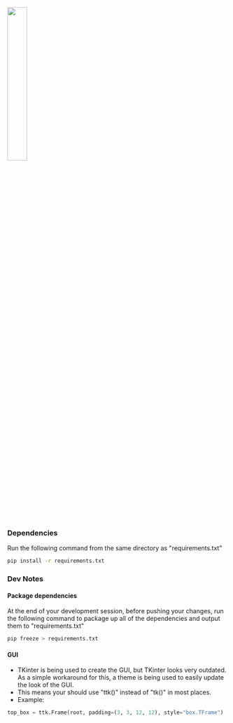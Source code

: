
<!-- Banner GIF -->
<img src="https://media.giphy.com/media/YWUvOugDNUBS0MTqkv/giphy-downsized-large.gif" width=30% />

### Dependencies 
Run the following command from the same directory as "requirements.txt"
```bash
pip install -r requirements.txt
```

### Dev Notes

#### Package dependencies
At the end of your development session, before pushing your changes, run the following command to package up all of the dependencies and output them to "requirements.txt"
```bash
pip freeze > requirements.txt
```

#### GUI
* TKinter is being used to create the GUI, but TKinter looks very outdated. As a simple workaround for this, a theme is being used to easily update the look of the GUI. 
* This means your should use "ttk()" instead of "tk()" in most places.
* Example: 
```py
top_box = ttk.Frame(root, padding=(3, 3, 12, 12), style="box.TFrame")
```
